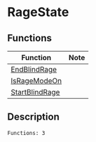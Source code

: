 # RageState
## Functions
| Function | Note |
|----------|------|
|[EndBlindRage](EndBlindRage.md)| |
|[IsRageModeOn](IsRageModeOn.md)| |
|[StartBlindRage](StartBlindRage.md)| |
## Description
```
Functions: 3
```